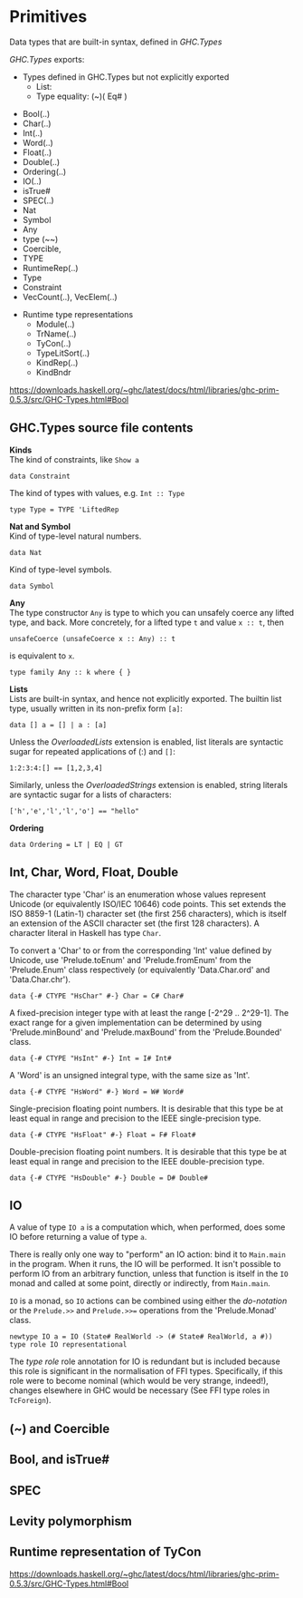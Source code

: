 # Primitives

Data types that are built-in syntax, defined in *GHC.Types*


*GHC.Types* exports:
* Types defined in GHC.Types but not explicitly exported
  - List: []( [], (:) )
  - Type equality: (~)( Eq# )
- Bool(..)
- Char(..)
- Int(..)
- Word(..)
- Float(..)
- Double(..)
- Ordering(..)
- IO(..)
- isTrue#
- SPEC(..)
- Nat
- Symbol
- Any
- type (~~)
- Coercible,
- TYPE
- RuntimeRep(..)
- Type
- Constraint
- VecCount(..), VecElem(..)
* Runtime type representations
  - Module(..)
  - TrName(..)
  - TyCon(..)
  - TypeLitSort(..)
  - KindRep(..)
  - KindBndr



https://downloads.haskell.org/~ghc/latest/docs/html/libraries/ghc-prim-0.5.3/src/GHC-Types.html#Bool


## GHC.Types source file contents

**Kinds**   
The kind of constraints, like `Show a`

    data Constraint

The kind of types with values, e.g. `Int :: Type`

    type Type = TYPE 'LiftedRep

**Nat and Symbol**   
Kind of type-level natural numbers.

    data Nat

Kind of type-level symbols.

    data Symbol

**Any**   
The type constructor `Any` is type to which you can unsafely coerce any lifted type, and back. More concretely, for a lifted type `t` and value `x :: t`, then 

    unsafeCoerce (unsafeCoerce x :: Any) :: t

is equivalent to `x`.

    type family Any :: k where { }



**Lists**    
Lists are built-in syntax, and hence not explicitly exported.
The builtin list type, usually written in its non-prefix form `[a]`:

    data [] a = [] | a : [a]

Unless the *OverloadedLists* extension is enabled, list literals are syntactic sugar for repeated applications of (:) and `[]`:

    1:2:3:4:[] == [1,2,3,4]

Similarly, unless the *OverloadedStrings* extension is enabled, string literals are syntactic sugar for a lists of characters:

    ['h','e','l','l','o'] == "hello"

**Ordering**   

    data Ordering = LT | EQ | GT


## Int, Char, Word, Float, Double

The character type 'Char' is an enumeration whose values represent Unicode (or equivalently ISO\/IEC 10646) code points. This set extends the ISO 8859-1 (Latin-1) character set (the first 256 characters), which is itself an extension of the ASCII character set (the first 128 characters). A character literal in Haskell has type `Char`.

To convert a 'Char' to or from the corresponding 'Int' value defined by Unicode, use 'Prelude.toEnum' and 'Prelude.fromEnum' from the 'Prelude.Enum' class respectively (or equivalently 'Data.Char.ord' and 'Data.Char.chr').

    data {-# CTYPE "HsChar" #-} Char = C# Char#

A fixed-precision integer type with at least the range [-2^29 .. 2^29-1]. The exact range for a given implementation can be determined by using 'Prelude.minBound' and 'Prelude.maxBound' from the 'Prelude.Bounded' class.

    data {-# CTYPE "HsInt" #-} Int = I# Int#

A 'Word' is an unsigned integral type, with the same size as 'Int'.

    data {-# CTYPE "HsWord" #-} Word = W# Word#

Single-precision floating point numbers. It is desirable that this type be at least equal in range and precision to the IEEE single-precision type.

    data {-# CTYPE "HsFloat" #-} Float = F# Float#

Double-precision floating point numbers. It is desirable that this type be at least equal in range and precision to the IEEE double-precision type.

    data {-# CTYPE "HsDouble" #-} Double = D# Double#



## IO

A value of type `IO a` is a computation which, when performed, does some IO before returning a value of type `a`.

There is really only one way to "perform" an IO action: bind it to `Main.main` in the program. When it runs, the IO will be performed. It isn't possible to perform IO from an arbitrary function, unless that function is itself in the `IO` monad and called at some point, directly or indirectly, from `Main.main`.

`IO` is a monad, so `IO` actions can be combined using either the *do-notation* or the `Prelude.>>` and `Prelude.>>=` operations from the 'Prelude.Monad' class.

    newtype IO a = IO (State# RealWorld -> (# State# RealWorld, a #))
    type role IO representational

The *type role* role annotation for IO is redundant but is included because this role is significant in the normalisation of FFI types. Specifically, if this role were to become nominal (which would be very strange, indeed!), changes elsewhere in GHC would be necessary (See FFI type roles in `TcForeign`).


## (~) and Coercible

## Bool, and isTrue#

## SPEC

## Levity polymorphism

## Runtime representation of TyCon



https://downloads.haskell.org/~ghc/latest/docs/html/libraries/ghc-prim-0.5.3/src/GHC-Types.html#Bool
